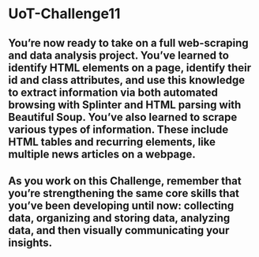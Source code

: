 # UoT-Challenge11

## You’re now ready to take on a full web-scraping and data analysis project. You’ve learned to identify HTML elements on a page, identify their id and class attributes, and use this knowledge to extract information via both automated browsing with Splinter and HTML parsing with Beautiful Soup. You’ve also learned to scrape various types of information. These include HTML tables and recurring elements, like multiple news articles on a webpage.

## As you work on this Challenge, remember that you’re strengthening the same core skills that you’ve been developing until now: collecting data, organizing and storing data, analyzing data, and then visually communicating your insights.